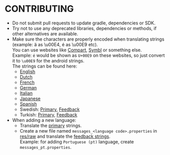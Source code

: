 # CONTRIBUTING
- Do not submit pull requests to update gradle, dependencies or SDK.
- Try not to use any deprecated libraries, dependencies or methods, if other alternatives are available.
- Make sure the characters are properly encoded when translating strings (example: ä as \u00E4, é as \u00E9 etc).
  <br>You can use websites like [Compart](https://www.compart.com/en/unicode), [Symbl](https://symbl.cc/en/unicode/table/) or something else.
  <br>Example: `é` would be shown as `U+00E9` on these websites, so just convert it to `\u00E9` for the android strings.
  <br>The strings can be found here:
  - [English](https://github.com/StellarSand/IYPS/blob/main/app/src/main/res/values/strings.xml)
  - [Dutch](https://github.com/StellarSand/IYPS/blob/main/app/src/main/res/values-nl/strings.xml)
  - [French](https://github.com/StellarSand/IYPS/blob/main/app/src/main/res/values-fr/strings.xml)
  - [German](https://github.com/StellarSand/IYPS/blob/main/app/src/main/res/values-de/strings.xml)
  - [Italian](https://github.com/StellarSand/IYPS/blob/main/app/src/main/res/values-it/strings.xml)
  - [Japanese](https://github.com/StellarSand/IYPS/blob/main/app/src/main/res/values-ja/strings.xml)
  - [Spanish](https://github.com/StellarSand/IYPS/blob/main/app/src/main/res/values-es/strings.xml)
  - Swedish: [Primary](https://github.com/StellarSand/IYPS/blob/main/app/src/main/res/values-sv/strings.xml), [Feedback](https://github.com/StellarSand/IYPS/blob/main/app/src/main/res/raw/messages_sv.properties)
  - Turkish: [Primary](https://github.com/StellarSand/IYPS/blob/main/app/src/main/res/values-tr/strings.xml), [Feedback](https://github.com/StellarSand/IYPS/blob/main/app/src/main/res/raw/messages_tr.properties)
- When adding a new language:
  - Translate the [primary](https://github.com/StellarSand/IYPS/blob/main/app/src/main/res/values/strings.xml) strings.
  - Create a new file named `messages_<language code>.properties` in [res/raw](https://github.com/StellarSand/IYPS/tree/main/app/src/main/res/raw) and translate the [feedback strings](https://github.com/nulab/zxcvbn4j/blob/main/src/main/resources/com/nulabinc/zxcvbn/messages.properties).
    <br>Example: for adding `Portuguese (pt)` language, create `messages_pt.properties`.